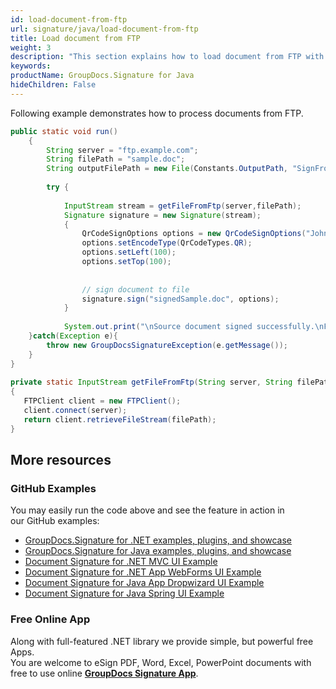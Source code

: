 ```yaml
---
id: load-document-from-ftp
url: signature/java/load-document-from-ftp
title: Load document from FTP
weight: 3
description: "This section explains how to load document from FTP with GroupDocs.Signature API."
keywords: 
productName: GroupDocs.Signature for Java
hideChildren: False
---
```

Following example demonstrates how to process documents from FTP.

```java
public static void run()
    {
        String server = "ftp.example.com";
        String filePath = "sample.doc";
        String outputFilePath = new File(Constants.OutputPath, "SignFromStream//signedSample.doc").getPath();
 
        try {
 
            InputStream stream = getFileFromFtp(server,filePath);
            Signature signature = new Signature(stream);
            {
                QrCodeSignOptions options = new QrCodeSignOptions("JohnSmith");
                options.setEncodeType(QrCodeTypes.QR);
                options.setLeft(100);
                options.setTop(100);
 
 
                // sign document to file
                signature.sign("signedSample.doc", options);
            }
 
            System.out.print("\nSource document signed successfully.\nFile saved ");
    }catch(Exception e){
        throw new GroupDocsSignatureException(e.getMessage());
    }
}
 
private static InputStream getFileFromFtp(String server, String filePath) throws Exception
{
   FTPClient client = new FTPClient();
   client.connect(server);
   return client.retrieveFileStream(filePath);
}
```

## More resources

### GitHub Examples 

You may easily run the code above and see the feature in action in our GitHub examples:

*   [GroupDocs.Signature for .NET examples, plugins, and showcase](https://github.com/groupdocs-signature/GroupDocs.Signature-for-.NET)    
*   [GroupDocs.Signature for Java examples, plugins, and showcase](https://github.com/groupdocs-signature/GroupDocs.Signature-for-Java)    
*   [Document Signature for .NET MVC UI Example](https://github.com/groupdocs-signature/GroupDocs.Signature-for-.NET-MVC)    
*   [Document Signature for .NET App WebForms UI Example](https://github.com/groupdocs-signature/GroupDocs.Signature-for-.NET-WebForms)    
*   [Document Signature for Java App Dropwizard UI Example](https://github.com/groupdocs-signature/GroupDocs.Signature-for-Java-Dropwizard)   
*   [Document Signature for Java Spring UI Example](https://github.com/groupdocs-signature/GroupDocs.Signature-for-Java-Spring)
    

### Free Online App 

Along with full-featured .NET library we provide simple, but powerful free Apps.  
You are welcome to eSign PDF, Word, Excel, PowerPoint documents with free to use online **[GroupDocs Signature App](https://products.groupdocs.app/signature)**.
